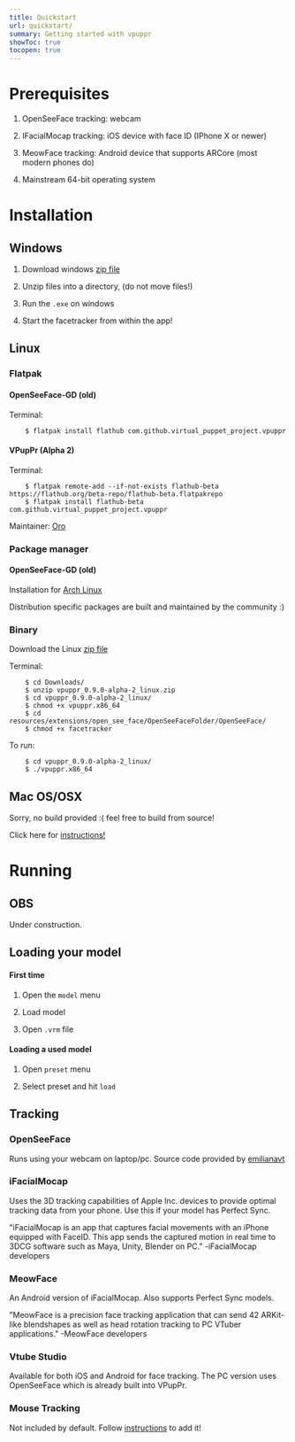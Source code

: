 ```yaml
---
title: Quickstart
url: quickstart/
summary: Getting started with vpuppr
showToc: true
tocopen: true
---
```


# Prerequisites

1. OpenSeeFace tracking: webcam

2. IFacialMocap tracking: iOS device with face ID (IPhone X or newer)

3. MeowFace tracking: Android device that supports ARCore (most modern phones do)

4. Mainstream 64-bit operating system

# Installation

## Windows

1. Download windows [zip file](https://github.com/virtual-puppet-project/vpuppr/releases/download/0.9.0-alpha-2/vpuppr_0.9.0-alpha-2_windows.zip)

2. Unzip files into a directory, (do not move files!)

3. Run the `.exe` on windows

4. Start the facetracker from within the app!

## Linux

### Flatpak

#### OpenSeeFace-GD (old)

Terminal:

```
    $ flatpak install flathub com.github.virtual_puppet_project.vpuppr
```

#### VPupPr (Alpha 2)

Terminal:

```
    $ flatpak remote-add --if-not-exists flathub-beta https://flathub.org/beta-repo/flathub-beta.flatpakrepo
    $ flatpak install flathub-beta com.github.virtual_puppet_project.vpuppr
```

Maintainer: [Oro](https://github.com/orowith2os)

### Package manager

#### OpenSeeFace-GD (old)

Installation for [Arch Linux](https://aur.archlinux.org/packages/puppeteer)

Distribution specific packages are built and maintained by the community :)

### Binary

Download the Linux [zip file](https://github.com/virtual-puppet-project/vpuppr/releases/download/0.9.0-alpha-2/vpuppr_0.9.0-alpha-2_linux.zip)

Terminal:

```
    $ cd Downloads/
    $ unzip vpuppr_0.9.0-alpha-2_linux.zip
    $ cd vpuppr_0.9.0-alpha-2_linux/
    $ chmod +x vpuppr.x86_64
    $ cd resources/extensions/open_see_face/OpenSeeFaceFolder/OpenSeeFace/
    $ chmod +x facetracker
```

To run:

```
    $ cd vpuppr_0.9.0-alpha-2_linux/
    $ ./vpuppr.x86_64
```

## Mac OS/OSX

Sorry, no build provided :( feel free to build from source!

Click here for [instructions!](https://github.com/virtual-puppet-project/vpuppr#building-from-source)

# Running

## OBS

Under construction.

## Loading your model

#### First time

1. Open the `model` menu

2. Load model

3. Open `.vrm` file

#### Loading a used model

1. Open `preset` menu

2. Select preset and hit `load`

## Tracking

### OpenSeeFace

Runs using your webcam on laptop/pc. Source code provided by [emilianavt](https://github.com/emilianavt/OpenSeeFace)

### iFacialMocap

Uses the 3D tracking capabilities of Apple Inc. devices to provide optimal tracking data from your phone. Use this if your model has
Perfect Sync.

"iFacialMocap is an app that captures facial movements with an iPhone equipped with FaceID. This app sends the captured motion in real time to 3DCG software such as Maya, Unity, Blender on PC." -iFacialMocap developers


### MeowFace

An Android version of iFacialMocap. Also supports Perfect Sync models.

"MeowFace is a precision face tracking application that can send 42 ARKit-like blendshapes as well as head rotation tracking to PC VTuber applications."
-MeowFace developers

### Vtube Studio

Available for both iOS and Android for face tracking. The PC version uses OpenSeeFace which is already built into VPupPr.

### Mouse Tracking

Not included by default. Follow [instructions](https://github.com/virtual-puppet-project/mouse-tracker) to add it!